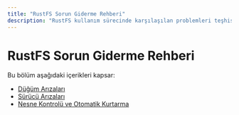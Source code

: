 ```yaml
---
title: "RustFS Sorun Giderme Rehberi"
description: "RustFS kullanım sürecinde karşılaşılan problemleri teşhis edip düzeltme çözümleri sunar, RustFS örneklerinin arızalardan hızla kurtulmasını sağlar."
---
```


# RustFS Sorun Giderme Rehberi

Bu bölüm aşağıdaki içerikleri kapsar:

- [Düğüm Arızaları](./node.md)
- [Sürücü Arızaları](./driver.md)
- [Nesne Kontrolü ve Otomatik Kurtarma](./healing.md)

